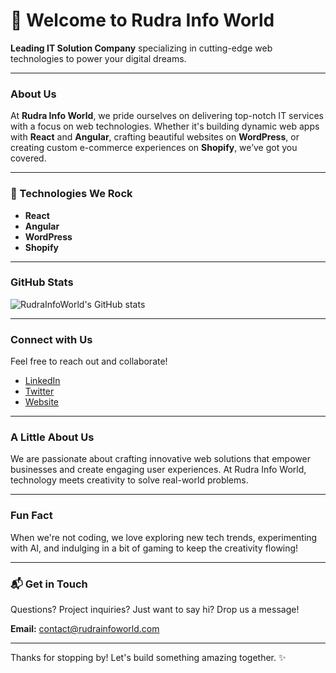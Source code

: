 # 👋 Welcome to Rudra Info World

**Leading IT Solution Company** specializing in cutting-edge web technologies to power your digital dreams.

---

### About Us

At **Rudra Info World**, we pride ourselves on delivering top-notch IT services with a focus on web technologies. Whether it's building dynamic web apps with **React** and **Angular**, crafting beautiful websites on **WordPress**, or creating custom e-commerce experiences on **Shopify**, we’ve got you covered.

---

### 🚀 Technologies We Rock

- **React**  
- **Angular**  
- **WordPress**  
- **Shopify**

---

### GitHub Stats

![RudraInfoWorld's GitHub stats](https://github-readme-stats.vercel.app/api?username=RudraInfoWorld&show_icons=true&theme=radical)

---

### Connect with Us

Feel free to reach out and collaborate!

- [LinkedIn](https://linkedin.com/in/dummyprofile)  
- [Twitter](https://twitter.com/dummyprofile)  
- [Website](https://example.com)

---

### A Little About Us

We are passionate about crafting innovative web solutions that empower businesses and create engaging user experiences. At Rudra Info World, technology meets creativity to solve real-world problems.

---

### Fun Fact

When we're not coding, we love exploring new tech trends, experimenting with AI, and indulging in a bit of gaming to keep the creativity flowing!

---

### 📬 Get in Touch

Questions? Project inquiries? Just want to say hi? Drop us a message!

**Email:** contact@rudrainfoworld.com

---

Thanks for stopping by! Let's build something amazing together. ✨
